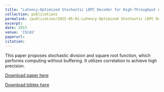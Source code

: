 ```yaml
---
title: "Latency-Optimized Stochastic LDPC Decoder for High-Throughput Applications"
collection: publications
permalink: /publication/2015-05-01-Latency-Optimized Stochastic LDPC Decoder for High-Throughput Applications
excerpt:
date: 2015
venue: 'ISCAS'
paperurl:
citation:
---
```

This paper proposes stochastic division and square root function, which performs computing without buffering. It utilizes correlation to achieve high precision.

[Download paper here](https://diwu1990.github.io/files/iscas2015_paper.pdf)

[Download bibtex here](https://diwu1990.github.io/files/iscas2015_paper.bib)